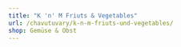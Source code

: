 ```yaml
---
title: "K 'n' M Friuts & Vegetables"
url: /chavutuvary/k-n-m-friuts-und-vegetables/
shop: Gemüse & Obst
---
```

